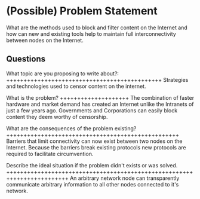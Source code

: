 (Possible) Problem Statement
============================
What are the methods used to block and filter content on the Internet and how can new and existing
tools help to maintain full interconnectivity between nodes on the Internet.

Questions
---------
What topic are you proposing to write about?:
+++++++++++++++++++++++++++++++++++++++++++++
Strategies and technologies used to censor content on the internet.

What is the problem?
++++++++++++++++++++
The combination of faster hardware and market demand has created an Internet unlike the Intranets of
just a few years ago. Governments and Corporations can easily block content they deem worthy of
censorship.

What are the consequences of the problem existing?
++++++++++++++++++++++++++++++++++++++++++++++++++
Barriers that limit connectivity can now exist between two nodes on the Internet. Because the
barriers break existing protocols new protocols are required to facilitate circumvention.

Describe the ideal situation if the problem didn't exists or was solved.
++++++++++++++++++++++++++++++++++++++++++++++++++++++++++++++++++++++++
An arbitrary network node can transparently communicate arbitrary information to all other nodes
connected to it's network.
